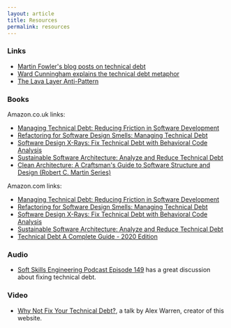 ```yaml
---
layout: article
title: Resources
permalink: resources
---
```


### Links

- [Martin Fowler's blog posts on technical debt](https://martinfowler.com/tags/technical%20debt.html)
- [Ward Cunningham explains the technical debt metaphor](http://wiki.c2.com/?WardExplainsDebtMetaphor)
- [The Lava Layer Anti-Pattern](http://mikehadlow.blogspot.com/2014/12/the-lava-layer-anti-pattern.html)

### Books

Amazon.co.uk links:

- <a target="_blank" href="https://www.amazon.co.uk/gp/product/013564593X/ref=as_li_tl?ie=UTF8&camp=1634&creative=6738&creativeASIN=013564593X&linkCode=as2&tag=alexwarren-21&linkId=1262593f4c8386b69e2f3ddb6ac0832d">Managing Technical Debt: Reducing Friction in Software Development</a><img src="//ir-uk.amazon-adsystem.com/e/ir?t=alexwarren-21&l=am2&o=2&a=013564593X" width="1" height="1" border="0" alt="" style="border:none !important; margin:0px !important;" />
- <a target="_blank" href="https://www.amazon.co.uk/gp/product/0128013974/ref=as_li_tl?ie=UTF8&camp=1634&creative=6738&creativeASIN=0128013974&linkCode=as2&tag=alexwarren-21&linkId=b286bea0ed9a3467122ee3dc42242663">Refactoring for Software Design Smells: Managing Technical Debt</a><img src="//ir-uk.amazon-adsystem.com/e/ir?t=alexwarren-21&l=am2&o=2&a=0128013974" width="1" height="1" border="0" alt="" style="border:none !important; margin:0px !important;" />
- <a target="_blank" href="https://www.amazon.co.uk/gp/product/B07BVRLZ87/ref=as_li_tl?ie=UTF8&camp=1634&creative=6738&creativeASIN=B07BVRLZ87&linkCode=as2&tag=alexwarren-21&linkId=05c18332184b3442c4e68a210073860e">Software Design X-Rays: Fix Technical Debt with Behavioral Code Analysis</a><img src="//ir-uk.amazon-adsystem.com/e/ir?t=alexwarren-21&l=am2&o=2&a=B07BVRLZ87" width="1" height="1" border="0" alt="" style="border:none !important; margin:0px !important;" />
- <a target="_blank" href="https://www.amazon.co.uk/gp/product/3864906733/ref=as_li_tl?ie=UTF8&camp=1634&creative=6738&creativeASIN=3864906733&linkCode=as2&tag=alexwarren-21&linkId=b39b1b8db4a9dbe51fc0cf43dd1bcc9d">Sustainable Software Architecture: Analyze and Reduce Technical Debt</a><img src="//ir-uk.amazon-adsystem.com/e/ir?t=alexwarren-21&l=am2&o=2&a=3864906733" width="1" height="1" border="0" alt="" style="border:none !important; margin:0px !important;" />
- <a target="_blank" href="https://www.amazon.co.uk/gp/product/0134494164/ref=as_li_tl?ie=UTF8&camp=1634&creative=6738&creativeASIN=0134494164&linkCode=as2&tag=alexwarren-21&linkId=5726ea71cbed8614ccf348db31bf86ca">Clean Architecture: A Craftsman's Guide to Software Structure and Design (Robert C. Martin Series)</a><img src="//ir-uk.amazon-adsystem.com/e/ir?t=alexwarren-21&l=am2&o=2&a=0134494164" width="1" height="1" border="0" alt="" style="border:none !important; margin:0px !important;" />

Amazon.com links:

- <a target="_blank" href="https://www.amazon.com/gp/product/013564593X/ref=as_li_tl?ie=UTF8&camp=1789&creative=9325&creativeASIN=013564593X&linkCode=as2&tag=alexwarren0e-20&linkId=c1dd00a2cf984c7b562ed69fbabc7ac2">Managing Technical Debt: Reducing Friction in Software Development</a><img src="//ir-na.amazon-adsystem.com/e/ir?t=alexwarren0e-20&l=am2&o=1&a=013564593X" width="1" height="1" border="0" alt="" style="border:none !important; margin:0px !important;" />
- <a target="_blank" href="https://www.amazon.com/gp/product/0128013974/ref=as_li_tl?ie=UTF8&camp=1789&creative=9325&creativeASIN=0128013974&linkCode=as2&tag=alexwarren0e-20&linkId=8dce62848463ad55ff21f54154e2eb3d">Refactoring for Software Design Smells: Managing Technical Debt</a><img src="//ir-na.amazon-adsystem.com/e/ir?t=alexwarren0e-20&l=am2&o=1&a=0128013974" width="1" height="1" border="0" alt="" style="border:none !important; margin:0px !important;" />
- <a target="_blank" href="https://www.amazon.com/gp/product/1680502727/ref=as_li_tl?ie=UTF8&camp=1789&creative=9325&creativeASIN=1680502727&linkCode=as2&tag=alexwarren0e-20&linkId=1a907833556735fc011081ef7e8e26e3">Software Design X-Rays: Fix Technical Debt with Behavioral Code Analysis</a><img src="//ir-na.amazon-adsystem.com/e/ir?t=alexwarren0e-20&l=am2&o=1&a=1680502727" width="1" height="1" border="0" alt="" style="border:none !important; margin:0px !important;" />
- <a target="_blank" href="https://www.amazon.com/gp/product/1681985691/ref=as_li_tl?ie=UTF8&camp=1789&creative=9325&creativeASIN=1681985691&linkCode=as2&tag=alexwarren0e-20&linkId=344c6109bc50784ab010ef878a6e3bb5">Sustainable Software Architecture: Analyze and Reduce Technical Debt</a><img src="//ir-na.amazon-adsystem.com/e/ir?t=alexwarren0e-20&l=am2&o=1&a=1681985691" width="1" height="1" border="0" alt="" style="border:none !important; margin:0px !important;" />
- <a target="_blank" href="https://www.amazon.com/gp/product/B07YYTF79J/ref=as_li_tl?ie=UTF8&camp=1789&creative=9325&creativeASIN=B07YYTF79J&linkCode=as2&tag=alexwarren0e-20&linkId=06c335ce779d487e3610f138ed65b24e">Technical Debt A Complete Guide - 2020 Edition</a><img src="//ir-na.amazon-adsystem.com/e/ir?t=alexwarren0e-20&l=am2&o=1&a=B07YYTF79J" width="1" height="1" border="0" alt="" style="border:none !important; margin:0px !important;" />

### Audio

- [Soft Skills Engineering Podcast Episode 149](https://softskills.audio/2019/03/18/episode-149-how-to-get-my-engineering-career-back-on-track-and-how-to-thrive-in-a-heavy-process-environment/) has a great discussion about fixing technical debt.

### Video

- [Why Not Fix Your Technical Debt?](https://www.youtube.com/watch?v=TNcJqyNWTNY), a talk by Alex Warren, creator of this website.